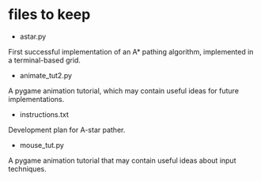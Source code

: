 # files to keep

* astar.py

First successful implementation of an A* pathing algorithm, implemented in a
terminal-based grid.

* animate_tut2.py

A pygame animation tutorial, which may contain useful ideas for future implementations.

* instructions.txt

Development plan for A-star pather.

* mouse_tut.py

A pygame animation tutorial that may contain useful ideas about input techniques.
